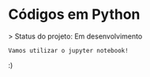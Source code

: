 <h1> Códigos em Python </h1>
> Status do projeto: Em desenvolvimento 

```
Vamos utilizar o jupyter notebook!

```
:)